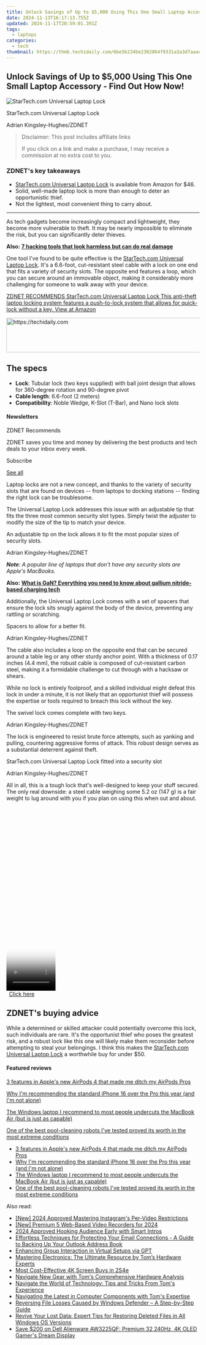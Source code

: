 ```yaml
---
title: Unlock Savings of Up to $5,000 Using This One Small Laptop Accessory - Find Out How Now!
date: 2024-11-13T16:17:13.755Z
updated: 2024-11-17T20:59:01.391Z
tags:
  - laptops
categories:
  - tech
thumbnail: https://thmb.techidaily.com/6be5b234be2302864f9331a3a3d7aaacb0018bce1f2511014ae677fbeed4c8da.jpg
---
```


## Unlock Savings of Up to $5,000 Using This One Small Laptop Accessory - Find Out How Now!

![StarTech.com Universal Laptop Lock](https://www.zdnet.com/a/img/resize/015b6372e82191a24cdc039872c03c3b655fe8a2/2024/02/07/cbe896cd-0835-4de4-bee2-e7724e6b1fec/img-8313.jpg?auto=webp&width=1280)

StarTech.com Universal Laptop Lock

Adrian Kingsley-Hughes/ZDNET

>  Disclaimer: This post includes affiliate links
>
>  If you click on a link and make a purchase, I may receive a commission at no extra cost to you.
>

### ZDNET's key takeaways

* [StarTech.com Universal Laptop Lock](https://buy.geni.us/Proxy.ashx?TSID=368250&GR%5FURL=https%3A%2F%2Fwww.amazon.com%2Fexec%2Fobidos%2FASIN%2FB0CG9WXC8P%3Ftag%3Dzd-buy-button-20%26ascsubtag%3D%5F%5FCOM%5FCLICK%5FID%5F%5F%7C29e88496-70d0-4f2e-a77a-3563db4deffe%7Cdtp&dtb=1) is available from Amazon for $46.
* Solid, well-made laptop lock is more than enough to deter an opportunistic thief.
* Not the lightest, most convenient thing to carry about.

---

As tech gadgets become increasingly compact and lightweight, they become more vulnerable to theft. It may be nearly impossible to eliminate the risk, but you can significantly deter thieves. 

**Also:** [**7 hacking tools that look harmless but can do real damage**](https://www.zdnet.com/article/7-hacking-tools-that-look-harmless-but-can-do-real-damage/)

One tool I've found to be quite effective is the [StarTech.com Universal Laptop Lock](https://buy.geni.us/Proxy.ashx?TSID=368250&GR%5FURL=https%3A%2F%2Fwww.amazon.com%2Fexec%2Fobidos%2FASIN%2FB0CG9WXC8P%3Ftag%3Dzd-buy-button-20%26ascsubtag%3D%5F%5FCOM%5FCLICK%5FID%5F%5F%7C29e88496-70d0-4f2e-a77a-3563db4deffe%7Cdtp&dtb=1). It's a 6.6-foot, cut-resistant steel cable with a lock on one end that fits a variety of security slots. The opposite end features a loop, which you can secure around an immovable object, making it considerably more challenging for someone to walk away with your device. 

[ZDNET RECOMMENDS StarTech.com Universal Laptop Lock This anti-theft laptop locking system features a push-to-lock system that allows for quick-lock without a key. View at Amazon](https://buy.geni.us/Proxy.ashx?TSID=368250&GR%5FURL=https%3A%2F%2Fwww.amazon.com%2Fexec%2Fobidos%2FASIN%2FB0CG9WXC8P%3Ftag%3Dzd-buy-button-20%26ascsubtag%3D%5F%5FCOM%5FCLICK%5FID%5F%5F%7C29e88496-70d0-4f2e-a77a-3563db4deffe%7Cdtp&dtb=1)

<!-- affiliate ads begin -->
<a href="https://appsumo.8odi.net/c/5597632/2082521/7443" target="_top" id="2082521">
  <img src="//a.impactradius-go.com/display-ad/7443-2082521" border="0" alt="https://techidaily.com" width="728" height="90"/>
</a>
<img height="0" width="0" src="https://appsumo.8odi.net/i/5597632/2082521/7443" style="position:absolute;visibility:hidden;" border="0" />
<!-- affiliate ads end -->

## The specs

* **Lock**: Tubular lock (two keys supplied) with ball joint design that allows for 360-degree rotation and 90-degree pivot
* **Cable length**: 6.6-foot (2 meters)
* **Compatibility**: Noble Wedge, K-Slot (T-Bar), and Nano lock slots

#### Newsletters

ZDNET Recommends

ZDNET saves you time and money by delivering the best products and tech deals to your inbox every week.

 Subscribe

[See all](https://www.zdnet.com/newsletters/)

Laptop locks are not a new concept, and thanks to the variety of security slots that are found on devices -- from laptops to docking stations -- finding the right lock can be troublesome. 

The Universal Laptop Lock addresses this issue with an adjustable tip that fits the three most common security slot types. Simply twist the adjuster to modify the size of the tip to match your device. 

An adjustable tip on the lock allows it to fit the most popular sizes of security slots.

Adrian Kingsley-Hughes/ZDNET

**_Note_**_: A popular line of laptops that don't have any security slots are Apple's MacBooks._ 

**Also:** [**What is GaN? Everything you need to know about gallium nitride-based charging tech**](https://www.zdnet.com/article/what-is-gan-everything-you-need-to-know-about-gallium-nitride-charging-tech)

Additionally, the Universal Laptop Lock comes with a set of spacers that ensure the lock sits snugly against the body of the device, preventing any rattling or scratching.

Spacers to allow for a better fit.

Adrian Kingsley-Hughes/ZDNET

The cable also includes a loop on the opposite end that can be secured around a table leg or any other sturdy anchor point. With a thickness of 0.17 inches (4.4 mm), the robust cable is composed of cut-resistant carbon steel, making it a formidable challenge to cut through with a hacksaw or shears.

While no lock is entirely foolproof, and a skilled individual might defeat this lock in under a minute, it is not likely that an opportunist thief will possess the expertise or tools required to breach this lock without the key. 

The swivel lock comes complete with two keys.

Adrian Kingsley-Hughes/ZDNET

The lock is engineered to resist brute force attempts, such as yanking and pulling, countering aggressive forms of attack. This robust design serves as a substantial deterrent against theft. 

StarTech.com Universal Laptop Lock fitted into a security slot

Adrian Kingsley-Hughes/ZDNET

All in all, this is a tough lock that's well-designed to keep your stuff secured. The only real downside: a steel cable weighing some 5.2 oz (147 g) is a fair weight to lug around with you if you plan on using this when out and about.

<!-- affiliate ads begin -->
<span id="1977006">
					<video width="128" height="480" style="cursor:pointer"
           poster="//a.impactradius-go.com/display-clicktoplayimage/1977006.png"
           onclick="if(!this.playClicked){this.play();this.setAttribute('controls',true);this.playClicked=true;}">
	   <source src="//a.impactradius-go.com/display-ad/22993-1977006">
	   <img src="//a.impactradius-go.com/display-clicktoplayimage/1977006.png" style="border: none; height: 100%; width: 100%; object-fit: contain">
	</video>
	<div style="width:80px;text-align:center"><a href="javascript:window.open(decodeURIComponent('https%3A%2F%2Fhomestyler.sjv.io%2Fc%2F5597632%2F1977006%2F22993'), '_blank');void(0);">Click here</a></div>
</span>
<img height="0" width="0" src="https://imp.pxf.io/i/5597632/1977006/22993" style="position:absolute;visibility:hidden;" border="0" />
<!-- affiliate ads end -->

## ZDNET's buying advice

While a determined or skilled attacker could potentially overcome this lock, such individuals are rare. It's the opportunist thief who poses the greatest risk, and a robust lock like this one will likely make them reconsider before attempting to steal your belongings. I think this makes the [StarTech.com Universal Laptop Lock](https://buy.geni.us/Proxy.ashx?TSID=368250&GR%5FURL=https%3A%2F%2Fwww.amazon.com%2Fexec%2Fobidos%2FASIN%2FB0CG9WXC8P%3Ftag%3Dzd-buy-button-20%26ascsubtag%3D%5F%5FCOM%5FCLICK%5FID%5F%5F%7C29e88496-70d0-4f2e-a77a-3563db4deffe%7Cdtp&dtb=1) a worthwhile buy for under $50\. 

#### Featured reviews

[3 features in Apple's new AirPods 4 that made me ditch my AirPods Pros](https://www.zdnet.com/article/3-features-in-apples-new-airpods-4-that-made-me-ditch-my-airpods-pros/ "3 features in Apple's new AirPods 4 that made me ditch my AirPods Pros")

[Why I'm recommending the standard iPhone 16 over the Pro this year (and I'm not alone)](https://www.zdnet.com/article/why-im-recommending-the-standard-iphone-16-over-the-pro-this-year-and-im-not-alone/ "Why I'm recommending the standard iPhone 16 over the Pro this year (and I'm not alone)")

[The Windows laptop I recommend to most people undercuts the MacBook Air (but is just as capable)](https://www.zdnet.com/article/the-windows-laptop-i-recommend-to-most-people-undercuts-the-macbook-air-but-is-just-as-capable/ "The Windows laptop I recommend to most people undercuts the MacBook Air (but is just as capable)")

[One of the best pool-cleaning robots I've tested proved its worth in the most extreme conditions](https://www.zdnet.com/article/one-of-the-best-pool-cleaning-robots-ive-tested-proved-its-worth-in-the-most-extreme-conditions/ "One of the best pool-cleaning robots I've tested proved its worth in the most extreme conditions")

* [3 features in Apple's new AirPods 4 that made me ditch my AirPods Pros](https://www.zdnet.com/article/3-features-in-apples-new-airpods-4-that-made-me-ditch-my-airpods-pros/ "3 features in Apple's new AirPods 4 that made me ditch my AirPods Pros")
* [Why I'm recommending the standard iPhone 16 over the Pro this year (and I'm not alone)](https://www.zdnet.com/article/why-im-recommending-the-standard-iphone-16-over-the-pro-this-year-and-im-not-alone/ "Why I'm recommending the standard iPhone 16 over the Pro this year (and I'm not alone)")
* [The Windows laptop I recommend to most people undercuts the MacBook Air (but is just as capable)](https://www.zdnet.com/article/the-windows-laptop-i-recommend-to-most-people-undercuts-the-macbook-air-but-is-just-as-capable/ "The Windows laptop I recommend to most people undercuts the MacBook Air (but is just as capable)")
* [One of the best pool-cleaning robots I've tested proved its worth in the most extreme conditions](https://www.zdnet.com/article/one-of-the-best-pool-cleaning-robots-ive-tested-proved-its-worth-in-the-most-extreme-conditions/ "One of the best pool-cleaning robots I've tested proved its worth in the most extreme conditions")

<ins class="adsbygoogle"
     style="display:block"
     data-ad-format="autorelaxed"
     data-ad-client="ca-pub-7571918770474297"
     data-ad-slot="1223367746"></ins>

<ins class="adsbygoogle"
     style="display:block"
     data-ad-client="ca-pub-7571918770474297"
     data-ad-slot="8358498916"
     data-ad-format="auto"
     data-full-width-responsive="true"></ins>

<span class="atpl-alsoreadstyle">Also read:</span>
<div><ul>
<li><a href="https://instagram-videos.techidaily.com/new-2024-approved-mastering-instagrams-per-video-restrictions/"><u>[New] 2024 Approved Mastering Instagram's Per-Video Restrictions</u></a></li>
<li><a href="https://remote-screen-capture.techidaily.com/new-premium-5-web-based-video-recorders-for-2024/"><u>[New] Premium 5 Web-Based Video Recorders for 2024</u></a></li>
<li><a href="https://some-techniques.techidaily.com/2024-approved-hooking-audience-early-with-smart-intros/"><u>2024 Approved Hooking Audience Early with Smart Intros</u></a></li>
<li><a href="https://solve-help.techidaily.com/effortless-techniques-for-protecting-your-email-connections-a-guide-to-backing-up-your-outlook-address-book/"><u>Effortless Techniques for Protecting Your Email Connections - A Guide to Backing Up Your Outlook Address Book</u></a></li>
<li><a href="https://tech-savvy.techidaily.com/enhancing-group-interaction-in-virtual-setups-via-gpt/"><u>Enhancing Group Interaction in Virtual Setups via GPT</u></a></li>
<li><a href="https://hardware-reviews.techidaily.com/mastering-electronics-the-ultimate-resource-by-toms-hardware-experts/"><u>Mastering Electronics: The Ultimate Resource by Tom’s Hardware Experts</u></a></li>
<li><a href="https://hardware-reviews.techidaily.com/most-cost-effective-4k-screen-buys-in-2s4e/"><u>Most Cost-Effective 4K Screen Buys in 2S4e</u></a></li>
<li><a href="https://hardware-reviews.techidaily.com/navigate-new-gear-with-toms-comprehensive-hardware-analysis/"><u>Navigate New Gear with Tom's Comprehensive Hardware Analysis</u></a></li>
<li><a href="https://hardware-reviews.techidaily.com/navigate-the-world-of-technology-tips-and-tricks-from-toms-experience/"><u>Navigate the World of Technology: Tips and Tricks From Tom's Experience</u></a></li>
<li><a href="https://hardware-reviews.techidaily.com/navigating-the-latest-in-computer-components-with-toms-expertise/"><u>Navigating the Latest in Computer Components with Tom's Expertise</u></a></li>
<li><a href="https://win-trending.techidaily.com/reversing-file-losses-caused-by-windows-defender-a-step-by-step-guide/"><u>Reversing File Losses Caused by Windows Defender – A Step-by-Step Guide</u></a></li>
<li><a href="https://discover-cheats.techidaily.com/revive-your-lost-data-expert-tips-for-restoring-deleted-files-in-all-windows-os-versions/"><u>Revive Your Lost Data: Expert Tips for Restoring Deleted Files in All Windows OS Versions</u></a></li>
<li><a href="https://hardware-reviews.techidaily.com/save-200-on-dell-alienware-aw3225qf-premium-32-240hz-4k-oled-gamers-dream-display/"><u>Save $200 on Dell Alienware AW3225QF: Premium 32 240Hz, 4K OLED Gamer's Dream Display</u></a></li>
</ul></div>

